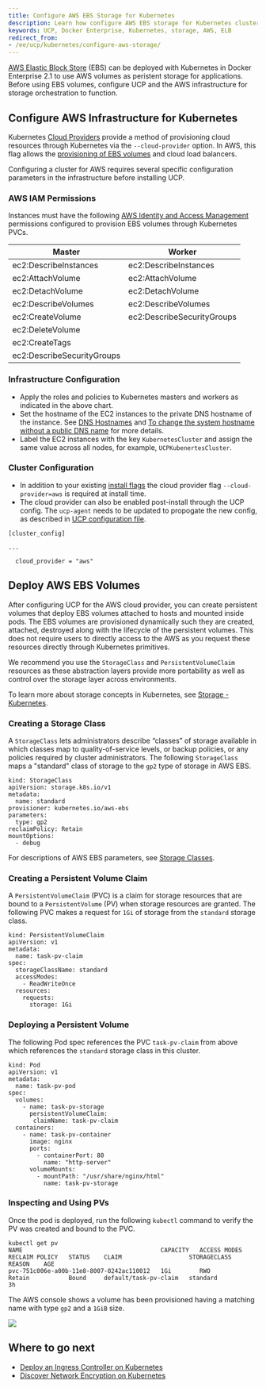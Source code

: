 ```yaml
---
title: Configure AWS EBS Storage for Kubernetes
description: Learn how configure AWS EBS storage for Kubernetes clusters.
keywords: UCP, Docker Enterprise, Kubernetes, storage, AWS, ELB
redirect_from:
- /ee/ucp/kubernetes/configure-aws-storage/
---
```


[AWS Elastic Block Store](https://docs.aws.amazon.com/AWSEC2/latest/UserGuide/AmazonEBS.html) (EBS) can be deployed with Kubernetes in Docker Enterprise 2.1 to use AWS volumes as peristent storage for applications. Before using EBS volumes, configure UCP and the AWS infrastructure for storage orchestration to function.

## Configure AWS Infrastructure for Kubernetes

Kubernetes [Cloud Providers](https://kubernetes.io/docs/concepts/cluster-administration/cloud-providers/) provide a method of provisioning cloud resources through Kubernetes via the `--cloud-provider` option. In AWS, this flag allows the [provisioning of EBS volumes](#) and cloud load balancers.

Configuring a cluster for AWS requires several specific configuration parameters in the infrastructure before installing UCP.

### AWS IAM Permissions

Instances must have the following [AWS Identity and Access Management](https://docs.aws.amazon.com/IAM/latest/UserGuide/introduction.html) permissions configured to provision EBS volumes through Kubernetes PVCs.


| Master     | Worker |
|------------|--------|
| ec2:DescribeInstances         | ec2:DescribeInstances      |
| ec2:AttachVolume           	| ec2:AttachVolume           |
| ec2:DetachVolume     			| ec2:DetachVolume           |
| ec2:DescribeVolumes  			| ec2:DescribeVolumes        |
| ec2:CreateVolume				| ec2:DescribeSecurityGroups |
| ec2:DeleteVolume				|                            |
| ec2:CreateTags                |                            |
| ec2:DescribeSecurityGroups   |                            |


### Infrastructure Configuration

- Apply the roles and policies to Kubernetes masters and workers as indicated in the above chart.
- Set the hostname of the EC2 instances to the private DNS hostname of the instance. See [DNS Hostnames](https://docs.aws.amazon.com/vpc/latest/userguide/vpc-dns.html#vpc-dns-hostnames) and [To change the system hostname without a public DNS name](https://docs.aws.amazon.com/AWSEC2/latest/UserGuide/set-hostname.html#set-hostname-system) for more details.
- Label the EC2 instances with the key `KubernetesCluster` and assign the same value across all nodes, for example, `UCPKubenertesCluster`.

### Cluster Configuration

- In addition to your existing [install flags](https://docs.docker.com/reference/ucp/3.1/cli/install/) the cloud provider flag `--cloud-provider=aws` is required at install time.
- The cloud provider can also be enabled post-install through the UCP config. The `ucp-agent` needs to be updated to propogate the new config, as described in [UCP configuration file](https://docs.docker.com/ee/ucp/admin/configure/ucp-configuration-file/#inspect-and-modify-existing-configuration).

```
[cluster_config]

...

  cloud_provider = "aws"
```

## Deploy AWS EBS Volumes

After configuring UCP for the AWS cloud provider, you can create persistent volumes that deploy EBS volumes attached to hosts and mounted inside pods. The EBS volumes are provisioned dynamically such they are created, attached, destroyed along with the lifecycle of the persistent volumes. This does not require users to directly access to the AWS as you request these resources directly through Kubernetes primitives.

We recommend you use the `StorageClass` and `PersistentVolumeClaim` resources as these abstraction layers provide more portability as well as control over the storage layer across environments.

To learn more about storage concepts in Kubernetes, see [Storage - Kubernetes](https://kubernetes.io/docs/concepts/storage/).

### Creating a Storage Class

A `StorageClass` lets administrators describe “classes” of storage available in which classes map to quality-of-service levels, or backup policies, or any policies required by cluster administrators. The following `StorageClass` maps a "standard" class of storage to the `gp2` type of storage in AWS EBS.

```
kind: StorageClass
apiVersion: storage.k8s.io/v1
metadata:
  name: standard
provisioner: kubernetes.io/aws-ebs
parameters:
  type: gp2
reclaimPolicy: Retain
mountOptions:
  - debug
```

For descriptions of AWS EBS parameters, see [Storage Classes](https://kubernetes.io/docs/concepts/storage/storage-classes/#aws).

### Creating a Persistent Volume Claim

A `PersistentVolumeClaim` (PVC) is a claim for storage resources that are bound to a `PersistentVolume` (PV) when storage resources are granted. The following PVC makes a request for `1Gi` of storage from the `standard` storage class.

```
kind: PersistentVolumeClaim
apiVersion: v1
metadata:
  name: task-pv-claim
spec:
  storageClassName: standard
  accessModes:
    - ReadWriteOnce
  resources:
    requests:
      storage: 1Gi
 ```

### Deploying a Persistent Volume

The following Pod spec references the PVC `task-pv-claim` from above which references the `standard` storage class in this cluster.

```
kind: Pod
apiVersion: v1
metadata:
  name: task-pv-pod
spec:
  volumes:
    - name: task-pv-storage
      persistentVolumeClaim:
       claimName: task-pv-claim
  containers:
    - name: task-pv-container
      image: nginx
      ports:
        - containerPort: 80
          name: "http-server"
      volumeMounts:
        - mountPath: "/usr/share/nginx/html"
          name: task-pv-storage
 ```

### Inspecting and Using PVs

 Once the pod is deployed, run the following `kubectl` command to verify the PV was created and bound to the PVC.

```
kubectl get pv
NAME                                       CAPACITY   ACCESS MODES   RECLAIM POLICY   STATUS    CLAIM                   STORAGECLASS   REASON    AGE
pvc-751c006e-a00b-11e8-8007-0242ac110012   1Gi        RWO            Retain           Bound     default/task-pv-claim   standard                 3h
```

The AWS console shows a volume has been provisioned having a matching name with type `gp2` and a `1GiB` size.

![](../images/aws-ebs.png)

## Where to go next

- [Deploy an Ingress Controller on Kubernetes](/ee/ucp/kubernetes/layer-7-routing/)
- [Discover Network Encryption on Kubernetes](/ee/ucp/kubernetes/kubernetes-network-encryption/)